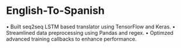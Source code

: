 # English-To-Spanish

• Built seq2seq LSTM based translator using TensorFlow and Keras.
• Streamlined data preprocessing using Pandas and regex.
• Optimzed advanced training callbacks to enhance performance.
